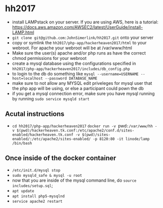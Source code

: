 # hh2017
- install LAMPstack on your server. If you are using AWS, here is a tutorial: https://docs.aws.amazon.com/AWSEC2/latest/UserGuide/install-LAMP.html 
- `git clone git@github.com:JohnSimerlink/hh2017.git` onto your server
- copy or symlink the `hh2017/php-app/hackerheaven2017/html` to your webroot. For apache your webroot will be at /var/www/html
- Make sure the user(s) apache and/or php runs as have the correct chmod permissions for your webroot
- create a mysql database using the configurations specified in `hh2017/php-app/hackerheaven2017/includes/db_config.php`
- to login to the db do something like `mysql --username=USERNAME --host=localhost --password DATABASE_NAME`
- make sure to not allow any MYSQL edit priveleges for mysql user that the php app will be using, or else a participant could pown the db
- if you get a mysql connection error, make sure you have mysql running by running `sudo service mysqld start`
## Acutal instructions
- `cd hh2017/php-app/hackerheaven2017`
`docker run -v `pwd`:/var/www/hh -v $(pwd)/hackerheaven.tk.conf:/etc/apache2/conf.d/sites-enabled/hackerheaven.tk.conf -v $(pwd)/sites-enabled/:/etc/apache2/sites-enabled/ -p 8120:80 -it linode/lamp /bin/bash`
## Once inside of the docker container
- `/etc/init.d/mysql stop`
- `sudo mysqld_safe & mysql -u root`
- now that you are inside of the mysql command line,  do `source includes/setup.sql`;
- `apt update`
- `apt install php5-mysqlnd`
- `service apache2 restart`
